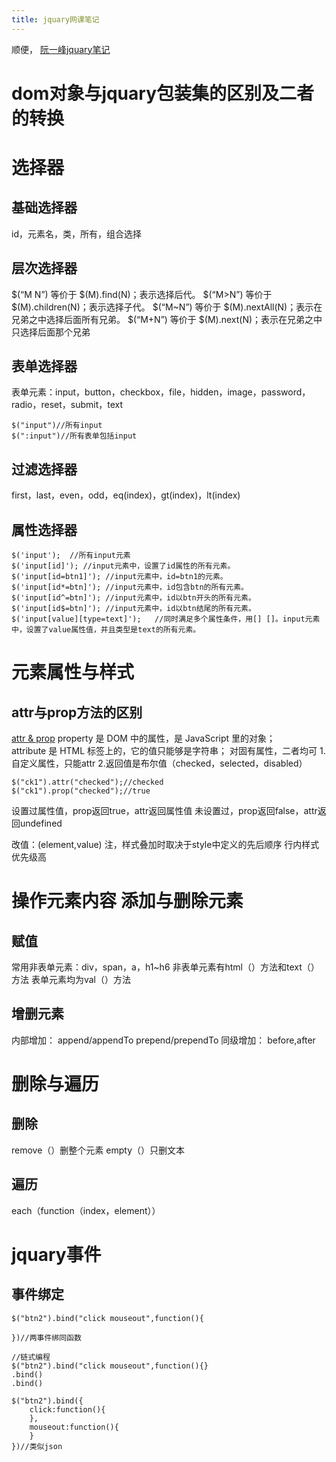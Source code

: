 ```yaml
---
title: jquary网课笔记
---
```

顺便，
[阮一峰jquary笔记](https://www.ruanyifeng.com/blog/2011/07/jquery_fundamentals.html)
# dom对象与jquary包装集的区别及二者的转换
# 选择器
## 基础选择器
id，元素名，类，所有，组合选择
## 层次选择器
$(“M N”) 等价于 $(M).find(N)；表示选择后代。
$(“M>N”) 等价于 $(M).children(N)；表示选择子代。
$(“M~N”) 等价于 $(M).nextAll(N)；表示在兄弟之中选择后面所有兄弟。
$(“M+N”) 等价于 $(M).next(N)；表示在兄弟之中只选择后面那个兄弟
## 表单选择器
表单元素：input，button，checkbox，file，hidden，image，password，radio，reset，submit，text
```
$("input")//所有input
$(":input")//所有表单包括input
```
## 过滤选择器
first，last，even，odd，eq(index)，gt(index)，lt(index)
## 属性选择器
```
$('input');  //所有input元素
$('input[id]'); //input元素中，设置了id属性的所有元素。
$('input[id=btn1]'); //input元素中，id=btn1的元素。
$('input[id*=btn]'); //input元素中，id包含btn的所有元素。
$('input[id^=btn]'); //input元素中，id以btn开头的所有元素。
$('input[id$=btn]'); //input元素中，id以btn结尾的所有元素。
$('input[value][type=text]');   //同时满足多个属性条件，用[] []。input元素中，设置了value属性值，并且类型是text的所有元素。

```
# 元素属性与样式
  ## attr与prop方法的区别
  [attr & prop](https://blog.csdn.net/qq_45932447/article/details/109532349)
property 是 DOM 中的属性，是 JavaScript 里的对象；  
attribute 是 HTML 标签上的，它的值只能够是字符串；
对固有属性，二者均可
1.自定义属性，只能attr
2.返回值是布尔值（checked，selected，disabled）
```
$("ck1").attr("checked");//checked
$("ck1").prop("checked");//true
```
设置过属性值，prop返回true，attr返回属性值
未设置过，prop返回false，attr返回undefined

改值：(element,value)
注，样式叠加时取决于style中定义的先后顺序
行内样式优先级高
# 操作元素内容 添加与删除元素
## 赋值
常用非表单元素：div，span，a，h1~h6
非表单元素有html（）方法和text（）方法
表单元素均为val（）方法
## 增删元素
内部增加：
append/appendTo
prepend/prependTo
同级增加：
before,after
# 删除与遍历
## 删除
remove（）删整个元素
empty（）只删文本
## 遍历
each（function（index，element））
# jquary事件
## 事件绑定
```
$("btn2").bind("click mouseout",function(){

})//两事件绑同函数

//链式编程
$("btn2").bind("click mouseout",function(){}
.bind()
.bind()

$("btn2").bind({
	click:function(){
	},
	mouseout:function(){
	}
})//类似json
```